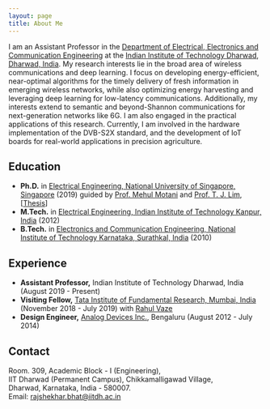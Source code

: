 ```yaml
---
layout: page
title: About Me
---
```


I am an Assistant Professor in the [Department of Electrical, Electronics and Communication Engineering](https://ee.iitdh.ac.in/) at the [Indian Institute of Technology Dharwad, Dharwad, India](https://www.iitdh.ac.in/). My research interests lie in the broad area of wireless communications and deep learning. I focus on developing energy-efficient, near-optimal algorithms for the timely delivery of fresh information in emerging wireless networks, while also optimizing energy harvesting and leveraging deep learning for low-latency communications. Additionally, my interests extend to semantic and beyond-Shannon communications for next-generation networks like 6G. I am also engaged in the practical applications of this research. Currently, I am involved in the hardware implementation of the DVB-S2X standard, and the development of IoT boards for real-world applications in precision agriculture. 

## Education

- **Ph.D.** in [Electrical Engineering, National University of Singapore, Singapore](https://cde.nus.edu.sg/ece/) (2019) guided by [Prof. Mehul Motani](https://mehulmotani.github.io/) and [Prof. T. J. Lim](https://www.sydney.edu.au/engineering/about/our-people/academic-staff/tj-lim.html), [[Thesis](https://scholarbank.nus.edu.sg/handle/10635/152745)]
- **M.Tech.** in [Electrical Engineering, Indian Institute of Technology Kanpur, India](https://www.iitk.ac.in/ee/) (2012)
- **B.Tech.** in [Electronics and Communication Engineering, National Institute of Technology Karnataka, Surathkal, India](https://ece.nitk.ac.in/) (2010)

## Experience

- **Assistant Professor,** Indian Institute of Technology Dharwad, India (August 2019 - Present)
- **Visiting Fellow,** [Tata Institute of Fundamental Research, Mumbai, India](https://www.tcs.tifr.res.in/web/) (November 2018 - July 2019) with [Rahul Vaze](https://www.tcs.tifr.res.in/~vaze/)
- **Design Engineer,** [Analog Devices Inc.](https://www.analog.com/en/lp/001/india-welcome.html), Bengaluru (August 2012 - July 2014)


## Contact
Room. 309, Academic Block - I (Engineering),<br>
IIT Dharwad (Permanent Campus), Chikkamalligawad Village,<br>
Dharwad, Karnataka, India - 580007.<br>
Email: rajshekhar.bhat@iitdh.ac.in 
